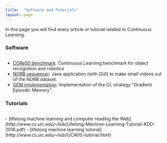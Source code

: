 ```yaml
---
title:  "Software and Tutorials"
layout: page
---
```

In this page you will find every article or tutorial related to Continuous Learning.

<h3 id="software" style="margin-bottom: 30px;">Software</h3>

- [CORe50 benchmark](https://github.com/vlomonaco/core50): Continuous Learning benchmark for object recognition and robotics
- [NORB sequencer](https://github.com/vlomonaco/norb-creator): Java application (with GUI) to make small videos out of the NORB dataset. 
- [GEM implementation](https://github.com/facebookresearch/GradientEpisodicMemory): Implementation of the CL strategy "Gradient Episodic Memory".

<h3 id="summary" style="margin-bottom: 30px;">Tutorials</h3>
- [lifelong machine learning and computer reading the Web](http://www.cs.uic.edu/~liub/Lifelong-Machine-Learning-Tutorial-KDD-2016.pdf)
- [lifelong machine learning tutorial](http://www.cs.uic.edu/~liub/IJCAI15-tutorial.html)

